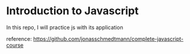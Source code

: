 # Introduction to Javascript

In this repo, I will practice js with its application

reference: https://github.com/jonasschmedtmann/complete-javascript-course